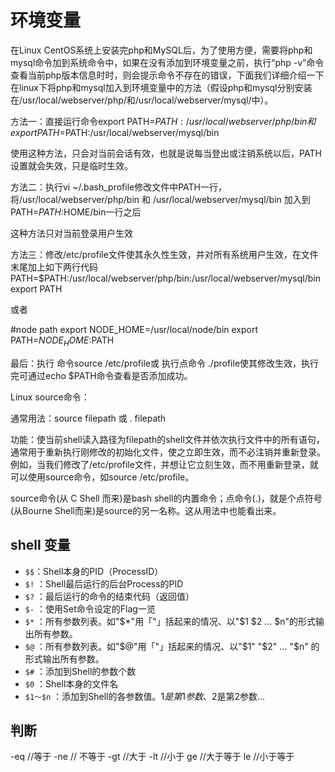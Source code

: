 # 环境变量

在Linux CentOS系统上安装完php和MySQL后，为了使用方便，需要将php和mysql命令加到系统命令中，如果在没有添加到环境变量之前，执行“php -v”命令查看当前php版本信息时时，则会提示命令不存在的错误，下面我们详细介绍一下在linux下将php和mysql加入到环境变量中的方法（假设php和mysql分别安装在/usr/local/webserver/php/和/usr/local/webserver/mysql/中）。

方法一：直接运行命令export PATH=$PATH:/usr/local/webserver/php/bin 和 export PATH=$PATH:/usr/local/webserver/mysql/bin

使用这种方法，只会对当前会话有效，也就是说每当登出或注销系统以后，PATH 设置就会失效，只是临时生效。

方法二：执行vi ~/.bash_profile修改文件中PATH一行，将/usr/local/webserver/php/bin 和 /usr/local/webserver/mysql/bin 加入到PATH=$PATH:$HOME/bin一行之后

这种方法只对当前登录用户生效

方法三：修改/etc/profile文件使其永久性生效，并对所有系统用户生效，在文件末尾加上如下两行代码
PATH=$PATH:/usr/local/webserver/php/bin:/usr/local/webserver/mysql/bin
export PATH

或者

#node path
export NODE_HOME=/usr/local/node/bin
export PATH=$NODE_HOME:$PATH

最后：执行 命令source /etc/profile或 执行点命令 ./profile使其修改生效，执行完可通过echo $PATH命令查看是否添加成功。

Linux source命令：

通常用法：source filepath 或 . filepath

功能：使当前shell读入路径为filepath的shell文件并依次执行文件中的所有语句，通常用于重新执行刚修改的初始化文件，使之立即生效，而不必注销并重新登录。例如，当我们修改了/etc/profile文件，并想让它立刻生效，而不用重新登录，就可以使用source命令，如source /etc/profile。

source命令(从 C Shell 而来)是bash shell的内置命令；点命令(.)，就是个点符号(从Bourne Shell而来)是source的另一名称。这从用法中也能看出来。

## shell 变量

- `$$`：Shell本身的PID（ProcessID） 
- `$!` ：Shell最后运行的后台Process的PID 
- `$?` ：最后运行的命令的结束代码（返回值） 
- `$-` ：使用Set命令设定的Flag一览 
- `$*` ：所有参数列表。如"$*"用「"」括起来的情况、以"$1 $2 … $n"的形式输出所有参数。 
- `$@` ：所有参数列表。如"$@"用「"」括起来的情况、以"$1" "$2" … "$n" 的形式输出所有参数。 
- `$#` ：添加到Shell的参数个数 
- `$0` ：Shell本身的文件名 
- `$1～$n`  ：添加到Shell的各参数值。$1是第1参数、$2是第2参数…

## 判断

-eq           //等于
-ne           // 不等于
-gt            //大于
-lt            //小于
ge            //大于等于
le            //小于等于
